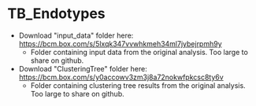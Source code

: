 # TB_Endotypes
* Download "input_data" folder here: https://bcm.box.com/s/5lxqk347vvwhkmeh34ml7jybejrpmh9y
    * Folder containing input data from the original analysis. Too large to share on github.
* Download "ClusteringTree" folder here: https://bcm.box.com/s/y0accowv3zm3j8a72nokwfpkcsc8ty6v
    * Folder containing clustering tree results from the original analysis. Too large to share on github.
